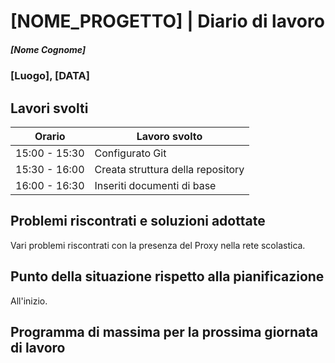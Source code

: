 # [NOME_PROGETTO] | Diario di lavoro
##### [Nome Cognome]
### [Luogo], [DATA]

## Lavori svolti


|Orario        |Lavoro svolto                 |
|--------------|------------------------------|
|15:00 - 15:30|Configurato Git|
|15:30 - 16:00|Creata struttura della repository|
|16:00 - 16:30|Inseriti documenti di base|

##  Problemi riscontrati e soluzioni adottate
Vari problemi riscontrati con la presenza del Proxy nella rete scolastica.


##  Punto della situazione rispetto alla pianificazione
All'inizio.


## Programma di massima per la prossima giornata di lavoro

